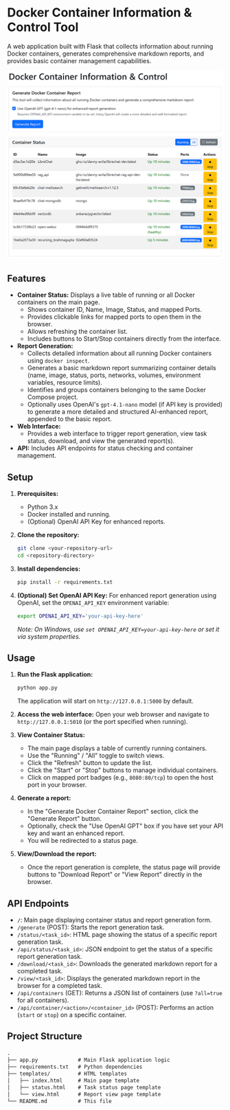 # Docker Container Information & Control Tool

A web application built with Flask that collects information about running Docker containers, generates comprehensive markdown reports, and provides basic container management capabilities.

![App Screenshot](screen.png)

## Features

-   **Container Status:** Displays a live table of running or all Docker containers on the main page.
    -   Shows container ID, Name, Image, Status, and mapped Ports.
    -   Provides clickable links for mapped ports to open them in the browser.
    -   Allows refreshing the container list.
    -   Includes buttons to Start/Stop containers directly from the interface.
-   **Report Generation:**
    -   Collects detailed information about all running Docker containers using `docker inspect`.
    -   Generates a basic markdown report summarizing container details (name, image, status, ports, networks, volumes, environment variables, resource limits).
    -   Identifies and groups containers belonging to the same Docker Compose project.
    -   Optionally uses OpenAI's `gpt-4.1-nano` model (if API key is provided) to generate a more detailed and structured AI-enhanced report, appended to the basic report.
-   **Web Interface:**
    -   Provides a web interface to trigger report generation, view task status, download, and view the generated report(s).
-   **API:** Includes API endpoints for status checking and container management.

## Setup

1.  **Prerequisites:**
    *   Python 3.x
    *   Docker installed and running.
    *   (Optional) OpenAI API Key for enhanced reports.

2.  **Clone the repository:**
    ```bash
    git clone <your-repository-url>
    cd <repository-directory>
    ```

3.  **Install dependencies:**
    ```bash
    pip install -r requirements.txt
    ```
4.  **(Optional) Set OpenAI API Key:**
    For enhanced report generation using OpenAI, set the `OPENAI_API_KEY` environment variable:
    ```bash
    export OPENAI_API_KEY='your-api-key-here' 
    ```
    *Note: On Windows, use `set OPENAI_API_KEY=your-api-key-here` or set it via system properties.*

## Usage

1.  **Run the Flask application:**
    ```bash
    python app.py
    ```
    The application will start on `http://127.0.0.1:5000` by default.

2.  **Access the web interface:**
    Open your web browser and navigate to `http://127.0.0.1:5010` (or the port specified when running).

3.  **View Container Status:**
    *   The main page displays a table of currently running containers.
    *   Use the "Running" / "All" toggle to switch views.
    *   Click the "Refresh" button to update the list.
    *   Click the "Start" or "Stop" buttons to manage individual containers.
    *   Click on mapped port badges (e.g., `8080:80/tcp`) to open the host port in your browser.

4.  **Generate a report:**
    *   In the "Generate Docker Container Report" section, click the "Generate Report" button.
    *   Optionally, check the "Use OpenAI GPT" box if you have set your API key and want an enhanced report.
    *   You will be redirected to a status page.

5.  **View/Download the report:**
    *   Once the report generation is complete, the status page will provide buttons to "Download Report" or "View Report" directly in the browser.

## API Endpoints

-   `/`: Main page displaying container status and report generation form.
-   `/generate` (POST): Starts the report generation task.
-   `/status/<task_id>`: HTML page showing the status of a specific report generation task.
-   `/api/status/<task_id>`: JSON endpoint to get the status of a specific report generation task.
-   `/download/<task_id>`: Downloads the generated markdown report for a completed task.
-   `/view/<task_id>`: Displays the generated markdown report in the browser for a completed task.
-   `/api/containers` (GET): Returns a JSON list of containers (use `?all=true` for all containers).
-   `/api/container/<action>/<container_id>` (POST): Performs an action (`start` or `stop`) on a specific container.

## Project Structure

```
.
├── app.py             # Main Flask application logic
├── requirements.txt   # Python dependencies
├── templates/         # HTML templates
│   ├── index.html     # Main page template
│   ├── status.html    # Task status page template
│   └── view.html      # Report view page template
└── README.md          # This file
```
